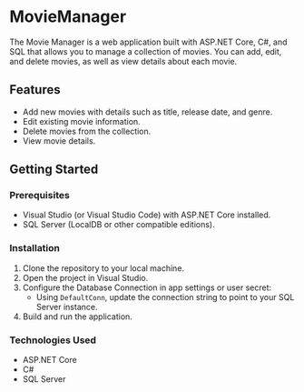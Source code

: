 # MovieManager
The Movie Manager is a web application built with ASP.NET Core, C#, and SQL that allows you to manage a collection of movies. You can add, edit, and delete movies, as well as view details about each movie.

## Features

- Add new movies with details such as title, release date, and genre.
- Edit existing movie information.
- Delete movies from the collection.
- View movie details.

## Getting Started
### Prerequisites

- Visual Studio (or Visual Studio Code) with ASP.NET Core installed.
- SQL Server (LocalDB or other compatible editions).

### Installation

1. Clone the repository to your local machine.
2. Open the project in Visual Studio.
3. Configure the Database Connection in app settings or user secret:
   - Using `DefaultConn`, update the connection string to point to your SQL Server instance.
4. Build and run the application.

### Technologies Used

- ASP.NET Core
- C#
- SQL Server
